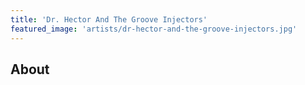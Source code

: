 ```yaml
---
title: 'Dr. Hector And The Groove Injectors'
featured_image: 'artists/dr-hector-and-the-groove-injectors.jpg'
---
```


## About


